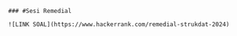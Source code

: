 <div = center>

    ### #Sesi Remedial

    ![LINK SOAL](https://www.hackerrank.com/remedial-strukdat-2024)
</div>

